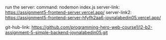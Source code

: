 run the server: command: nodemon index.js
server-link: https://assignment5-frontend-server.vercel.app/
server-link2: https://assignment5-frontend-server-hfyfh2aa6-joynalabedin05.vercel.app/

git-hub-link: https://github.com/programming-hero-web-course1/l2-b2-assignment-5-simple-backend-joynalabedin05.git